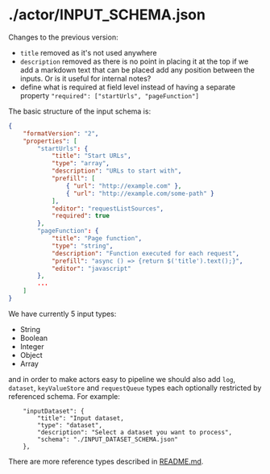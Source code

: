 # ./actor/INPUT_SCHEMA.json

Changes to the previous version:
- `title` removed as it's not used anywhere
- `description` removed as there is no point in placing it at the top if we add a markdown text that can be placed
  add any position between the inputs. Or is it useful for internal notes?
- define what is required at field level instead of having a separate property `"required": ["startUrls", "pageFunction"]`

The basic structure of the input schema is:

```json
{
    "formatVersion": "2",
    "properties": [
        "startUrls": {
            "title": "Start URLs",
            "type": "array",
            "description": "URLs to start with",
            "prefill": [
                { "url": "http://example.com" },
                { "url": "http://example.com/some-path" }
            ],
            "editor": "requestListSources",
            "required": true
        },
        "pageFunction": {
            "title": "Page function",
            "type": "string",
            "description": "Function executed for each request",
            "prefill": "async () => {return $('title').text();}",
            "editor": "javascript"
        },
        ...
    ]
}
```

We have currently 5 input types:
- String
- Boolean
- Integer
- Object
- Array

and in order to make actors easy to pipeline we should also add `log`, `dataset`, `keyValueStore` and `requestQueue` types each optionally
restricted by referenced schema. For example:

```
    "inputDataset": {
        "title": "Input dataset,
        "type": "dataset",
        "description": "Select a dataset you want to process",
        "schema": "./INPUT_DATASET_SCHEMA.json"
    },
```

There are more reference types described in [README.md](./README.md).